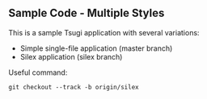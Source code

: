 
Sample Code - Multiple Styles
-----------------------------

This is a sample Tsugi application with several variations:

* Simple single-file application (master branch)
* Silex application (silex branch)

Useful command:

    git checkout --track -b origin/silex



